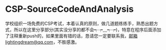 # CSP-SourceCodeAndAnalysis
学校组织一场免费的CSP考试，本着认真的原则，做几道题练练手，熟悉出题方式，所以在这里分享部分(其实没分享的都不会┭┮﹏┭┮)，特意在程序后面添加了注释重新push的，如果里面有错的话，恳请您一定要联系我，邮箱lightingdream@qq.com，不胜感激。

